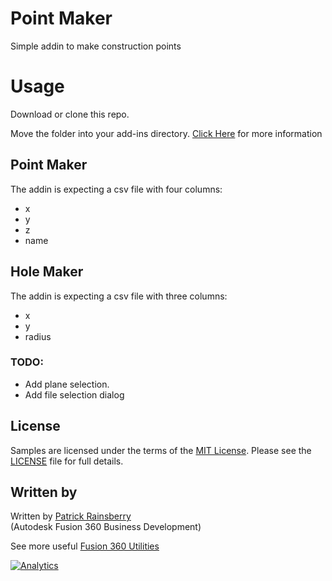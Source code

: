 # Point Maker
Simple addin to make construction points

# Usage
Download or clone this repo.

Move the folder into your add-ins directory.  [Click Here](https://tapnair.github.io/installation.html) for more information

## Point Maker
The addin is expecting a csv file with four columns:

 * x
 * y
 * z
 * name

## Hole Maker
The addin is expecting a csv file with three columns:

 * x
 * y
 * radius

### TODO:
 * Add plane selection.
 * Add file selection dialog

## License
Samples are licensed under the terms of the [MIT License](http://opensource.org/licenses/MIT). Please see the [LICENSE](LICENSE) file for full details.

## Written by

Written by [Patrick Rainsberry](https://twitter.com/prrainsberry) <br /> (Autodesk Fusion 360 Business Development)

See more useful [Fusion 360 Utilities](https://tapnair.github.io/index.html)

[![Analytics](https://ga-beacon.appspot.com/UA-41076924-3/addinSkeleton)](https://github.com/igrigorik/ga-beacon)

